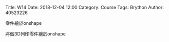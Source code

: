 Title: W14
Date: 2018-12-04 12:00
Category: Course
Tags: Brython
Author: 40523226

零件繪於onshape

<!-- PELICAN_END_SUMMARY -->

將個3D列印零件繪於onshape
